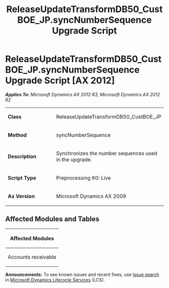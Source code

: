 ﻿---
title: ReleaseUpdateTransformDB50_CustBOE_JP.syncNumberSequence Upgrade Script
TOCTitle: ReleaseUpdateTransformDB50_CustBOE_JP.syncNumberSequence Upgrade Script
ms:assetid: 3952b3c2-786b-862c-aa4a-4ae27e32fd4c
ms:mtpsurl: https://msdn.microsoft.com/en-us/library/JJ685235(v=AX.60)
ms:contentKeyID: 49707686
ms.date: 05/18/2015
mtps_version: v=AX.60
---

# ReleaseUpdateTransformDB50\_CustBOE\_JP.syncNumberSequence Upgrade Script [AX 2012]


_**Applies To:** Microsoft Dynamics AX 2012 R3, Microsoft Dynamics AX 2012 R2_

<table>
<colgroup>
<col style="width: 50%" />
<col style="width: 50%" />
</colgroup>
<tbody>
<tr class="odd">
<td><p><strong>Class</strong></p></td>
<td><p>ReleaseUpdateTransformDB50_CustBOE_JP</p></td>
</tr>
<tr class="even">
<td><p><strong>Method</strong></p></td>
<td><p>syncNumberSequence</p></td>
</tr>
<tr class="odd">
<td><p><strong>Description</strong></p></td>
<td><p>Synchronizes the number sequences used in the upgrade.</p></td>
</tr>
<tr class="even">
<td><p><strong>Script Type</strong></p></td>
<td><p>Preprocessing 60: Live</p></td>
</tr>
<tr class="odd">
<td><p><strong>Ax Version</strong></p></td>
<td><p>Microsoft Dynamics AX 2009</p></td>
</tr>
</tbody>
</table>


## Affected Modules and Tables

<table>
<colgroup>
<col style="width: 100%" />
</colgroup>
<thead>
<tr class="header">
<th><p>Affected Modules</p></th>
</tr>
</thead>
<tbody>
<tr class="odd">
<td><p>Accounts receivable</p></td>
</tr>
</tbody>
</table>

  
**Announcements:** To see known issues and recent fixes, use [Issue search](http://go.microsoft.com/fwlink/?linkid=389258) in [Microsoft Dynamics Lifecycle Services](http://go.microsoft.com/fwlink/?linkid=306505) (LCS).

